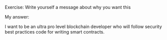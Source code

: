 Exercise: Write yourself a message about why you want this 

My answer: 

I want to be an ultra pro level blockchain developer who will follow security best practices code for writing smart contracts.

